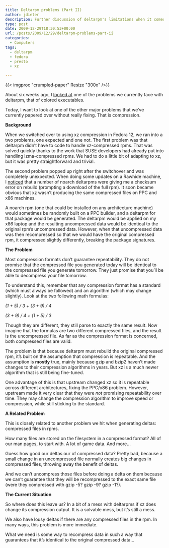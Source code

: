 ```yaml
---
title: Deltarpm problems (Part II)
author: jdieter
description: Further discussion of deltarpm's limitations when it comes to changing compression algorithms and pre-compressed files
type: post
date: 2009-12-29T18:30:53+00:00
url: /posts/2009/12/29/deltarpm-problems-part-ii
categories:
  - Computers
tags:
  - deltarpm
  - fedora
  - presto
  - xz

---
```

{{< imgproc "crumpled-paper" Resize "300x" />}}

About six weeks ago, I [looked at][2] one of the problems we currently face with deltarpm, that of colored executables.

Today, I want to look at one of the other major problems that we&#8217;ve currently papered over without really fixing. That is compression.

**Background**
  
When we switched over to using xz compression in Fedora 12, we ran into a two problems, one expected and one not. The first problem was that deltarpm didn&#8217;t have to code to handle xz-compressed rpms. That was solved quickly thanks to the work that SUSE developers had already put into handling lzma-compressed rpms. We had to do a little bit of adapting to xz, but it was pretty straightforward and trivial.

The second problem popped up right after the switchover and was completely unexpected. When doing some updates on a Rawhide machine, I [noticed][3] that a number of noarch deltarpms were giving me a checksum error on rebuild (prompting a download of the full rpm). It soon became obvious that xz wasn&#8217;t producing the same compressed files on PPC and x86 machines.

A noarch rpm (one that could be installed on any architecture machine) would sometimes be randomly built on a PPC builder, and a deltarpm for that package would be generated. The deltarpm would be applied on my x86 laptop and the resulting uncompressed data would be identical to the original rpm&#8217;s uncompressed data. However, when that uncompressed data was then recompressed so that we would have the original compressed rpm, it compressed slightly differently, breaking the package signatures.

**The Problem**
  
Most compression formats don&#8217;t guarantee repeatability. They do not promise that the compressed file you generated today will be identical to the compressed file you generate tomorrow. They just promise that you&#8217;ll be able to decompress your file tomorrow.

To understand this, remember that any compression format has a standard (which must always be followed) and an algorithm (which may change slightly). Look at the two following math formulas:

_(1 + 5) / 3 + (3 + 9) / 4_
  
_(3 + 9) / 4 + (1 + 5) / 3_

Though they are different, they still parse to exactly the same result. Now imagine that the formulas are two different compressed files, and the result is the uncompressed file. As far as the compression format is concerned, both compressed files are valid.

The problem is that because deltarpm must rebuild the original compressed rpm, it&#8217;s built on the assumption that compression is repeatable. And the assumption is **mostly** true, mainly because gzip and bzip2 haven&#8217;t made changes to their compression algorithms in years. But xz is a much newer algorithm that is still being fine-tuned.

One advantage of this is that upstream changed xz so it is repeatable across different architectures, fixing the PPC/x86 problem. However, upstream made it very clear that they were _not_ promising repeatability over time. They may change the compression algorithm to improve speed or compression, while still sticking to the standard.

**A Related Problem**
  
This is closely related to another problem we hit when generating deltas: compressed files in rpms.

How many files are stored on the filesystem in a compressed format? All of our man pages, to start with. A lot of game data. And more&#8230;

Guess how good our deltas our of compressed data? Pretty bad, because a small change in an uncompressed file normally creates big changes in compressed files, throwing away the benefit of deltas.

And we can&#8217;t uncompress those files before doing a delta on them because we can&#8217;t guarantee that they will be recompressed to the exact same file (were they compressed with gzip -5? gzip -9? gzip -1?).

**The Current Situation**
  
So where does this leave us? In a bit of a mess with deltarpms if xz does change its compression output. It is a solvable mess, but it&#8217;s still a mess.

We also have lousy deltas if there are any compressed files in the rpm. In many ways, this problem is more immediate.

What we need is some way to recompress data in such a way that guarantees that it&#8217;s identical to the original compressed data&#8230;

 [2]: /posts/2009/11/16/deltarpm-problems-part-i/
 [3]: http://osdir.com/ml/fedora-devel-list/2009-09/msg00438.html
